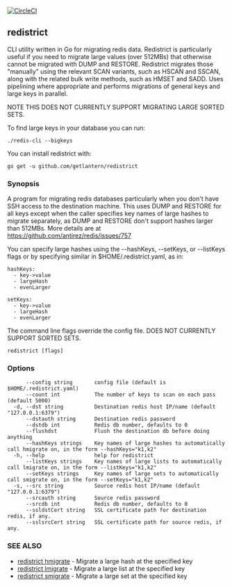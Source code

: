 [![CircleCI](https://circleci.com/gh/getlantern/redistrict.svg?style=svg)](https://circleci.com/gh/getlantern/redistrict)

## redistrict
CLI utility written in Go for migrating redis data. Redistrict is particularly useful if you need
to migrate large values (over 512MBs) that otherwise cannot be migrated with DUMP and RESTORE.
Redistrict migrates those "manually" using the relevant SCAN variants, such as HSCAN and SSCAN, along
with the related bulk write methods, such as HMSET and SADD. Uses pipelining where appropriate and
performs migrations of general keys and large keys in parallel.

NOTE THIS DOES NOT CURRENTLY SUPPORT MIGRATING LARGE SORTED SETS.

To find large keys in your database you can run:

```
./redis-cli --bigkeys
```

You can install redistrict with:

```
go get -u github.com/getlantern/redistrict
```

### Synopsis

A program for migrating redis databases particularly when you don't have SSH
access to the destination machine. This uses DUMP and RESTORE for all keys except when the caller
specifies key names of large hashes to migrate separately, as DUMP and RESTORE don't support hashes larger
than 512MBs. More details are at https://github.com/antirez/redis/issues/757

You can specify large hashes using the --hashKeys, --setKeys, or --listKeys flags or by
specifying similar in $HOME/.redistrict.yaml, as in:

```
hashKeys:
  - key->value
  - largeHash
  - evenLarger

setKeys:
  - key->value
  - largeHash
  - evenLarger
```

The command line flags override the config file. DOES NOT CURRENTLY SUPPORT SORTED SETS.

```
redistrict [flags]
```

### Options

```
      --config string       config file (default is $HOME/.redistrict.yaml)
      --count int           The number of keys to scan on each pass (default 5000)
  -d, --dst string          Destination redis host IP/name (default "127.0.0.1:6379")
      --dstauth string      Destination redis password
      --dstdb int           Redis db number, defaults to 0
      --flushdst            Flush the destination db before doing anything
      --hashKeys strings    Key names of large hashes to automatically call hmigrate on, in the form --hashKeys="k1,k2"
  -h, --help                help for redistrict
      --listKeys strings    Key names of large lists to automatically call lmigrate on, in the form --listKeys="k1,k2"
      --setKeys strings     Key names of large sets to automatically call smigrate on, in the form --setKeys="k1,k2"
  -s, --src string          Source redis host IP/name (default "127.0.0.1:6379")
      --srcauth string      Source redis password
      --srcdb int           Redis db number, defaults to 0
      --ssldstCert string   SSL certificate path for destination redis, if any.
      --sslsrcCert string   SSL certificate path for source redis, if any.
```

### SEE ALSO

* [redistrict hmigrate](redistrict_hmigrate.md)	 - Migrate a large hash at the specified key
* [redistrict lmigrate](redistrict_lmigrate.md)	 - Migrate a large list at the specified key
* [redistrict smigrate](redistrict_smigrate.md)	 - Migrate a large set at the specified key
